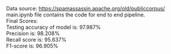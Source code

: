 Data source: https://spamassassin.apache.org/old/publiccorpus/<br>
main.ipynb file contains the code for end to end pipeline. <br>
Final Scores:<br>
<t>  Testing accuracy of model is: 97.987%<br>
<t>  Precision is: 98.208%<br>
<t>  Recall score is: 95.637%<br>
<t>  F1-score is: 96.905%<br>
